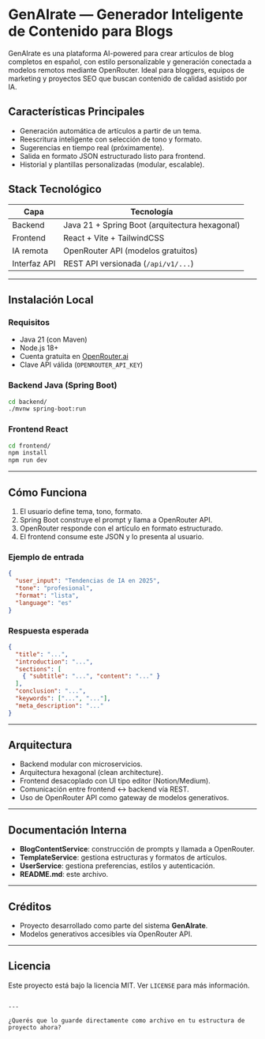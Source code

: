 # GenAIrate — Generador Inteligente de Contenido para Blogs

GenAIrate es una plataforma AI-powered para crear artículos de blog completos en español, con estilo personalizable y generación conectada a modelos remotos mediante OpenRouter. Ideal para bloggers, equipos de marketing y proyectos SEO que buscan contenido de calidad asistido por IA.

## Características Principales

- Generación automática de artículos a partir de un tema.
- Reescritura inteligente con selección de tono y formato.
- Sugerencias en tiempo real (próximamente).
- Salida en formato JSON estructurado listo para frontend.
- Historial y plantillas personalizadas (modular, escalable).

## Stack Tecnológico

| Capa        | Tecnología                              |
|-------------|------------------------------------------|
| Backend     | Java 21 + Spring Boot (arquitectura hexagonal) |
| Frontend    | React + Vite + TailwindCSS               |
| IA remota   | OpenRouter API (modelos gratuitos)       |
| Interfaz API| REST API versionada (`/api/v1/...`)      |

---

## Instalación Local

### Requisitos

- Java 21 (con Maven)
- Node.js 18+
- Cuenta gratuita en [OpenRouter.ai](https://openrouter.ai)
- Clave API válida (`OPENROUTER_API_KEY`)

### Backend Java (Spring Boot)

```bash
cd backend/
./mvnw spring-boot:run
````

### Frontend React

```bash
cd frontend/
npm install
npm run dev
```

---

## Cómo Funciona

1. El usuario define tema, tono, formato.
2. Spring Boot construye el prompt y llama a OpenRouter API.
3. OpenRouter responde con el artículo en formato estructurado.
4. El frontend consume este JSON y lo presenta al usuario.

### Ejemplo de entrada

```json
{
  "user_input": "Tendencias de IA en 2025",
  "tone": "profesional",
  "format": "lista",
  "language": "es"
}
```

### Respuesta esperada

```json
{
  "title": "...",
  "introduction": "...",
  "sections": [
    { "subtitle": "...", "content": "..." }
  ],
  "conclusion": "...",
  "keywords": ["...", "..."],
  "meta_description": "..."
}
```

---

## Arquitectura

* Backend modular con microservicios.
* Arquitectura hexagonal (clean architecture).
* Frontend desacoplado con UI tipo editor (Notion/Medium).
* Comunicación entre frontend ↔ backend vía REST.
* Uso de OpenRouter API como gateway de modelos generativos.

---

## Documentación Interna

* **BlogContentService**: construcción de prompts y llamada a OpenRouter.
* **TemplateService**: gestiona estructuras y formatos de artículos.
* **UserService**: gestiona preferencias, estilos y autenticación.
* **README.md**: este archivo.

---

## Créditos

* Proyecto desarrollado como parte del sistema **GenAIrate**.
* Modelos generativos accesibles vía OpenRouter API.

---

## Licencia

Este proyecto está bajo la licencia MIT. Ver `LICENSE` para más información.

```

---

¿Querés que lo guarde directamente como archivo en tu estructura de proyecto ahora?
```

